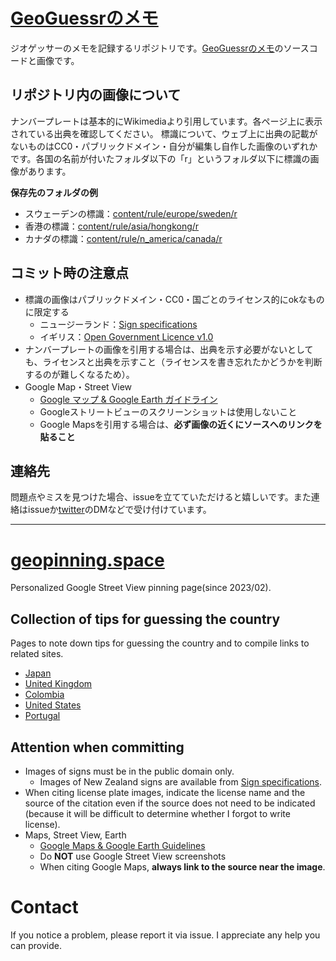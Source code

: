 
# [GeoGuessrのメモ](https://geopinning.space/)

ジオゲッサーのメモを記録するリポジトリです。[GeoGuessrのメモ](https://geopinning.space/)のソースコードと画像です。
## リポジトリ内の画像について

ナンバープレートは基本的にWikimediaより引用しています。各ページ上に表示されている出典を確認してください。
標識について、ウェブ上に出典の記載がないものはCC0・パブリックドメイン・自分が編集し自作した画像のいずれかです。各国の名前が付いたフォルダ以下の「r」というフォルダ以下に標識の画像があります。

**保存先のフォルダの例**

- スウェーデンの標識：[content/rule/europe/sweden/r](https://github.com/nanjakorewa/GeoGuessrTips/tree/main/content/rule/europe/sweden/r)
- 香港の標識：[content/rule/asia/hongkong/r](https://github.com/nanjakorewa/GeoGuessrTips/tree/main/content/rule/asia/hongkong/r)
- カナダの標識：[content/rule/n_america/canada/r](https://github.com/nanjakorewa/GeoGuessrTips/tree/main/content/rule/n_america/canada/r)

## コミット時の注意点

- 標識の画像はパブリックドメイン・CC0・国ごとのライセンス的にokなものに限定する
  - ニュージーランド：[Sign specifications](https://www.nzta.govt.nz/resources/traffic-control-devices-manual/sign-specifications/)
  - イギリス：[Open Government Licence v1.0](http://nationalarchives.gov.uk/doc/open-government-licence/version/1/)
- ナンバープレートの画像を引用する場合は、出典を示す必要がないとしても、ライセンスと出典を示すこと（ライセンスを書き忘れたかどうかを判断するのが難しくなるため）。
- Google Map・Street View
  - [Google マップ & Google Earth ガイドライン](https://www.google.com/intl/ja_ALL/permissions/geoguidelines/)
  - Googleストリートビューのスクリーンショットは使用しないこと
  - Google Mapsを引用する場合は、**必ず画像の近くにソースへのリンクを貼ること**

## 連絡先

問題点やミスを見つけた場合、issueを立てていただけると嬉しいです。また連絡はissueか[twitter](https://twitter.com/nanjakorewa)のDMなどで受け付けています。

<hr />

# [geopinning.space](https://geopinning.space/)

Personalized Google Street View pinning page(since 2023/02).


## Collection of tips for guessing the country

Pages to note down tips for guessing the country and to compile links to related sites.

- [Japan](https://geopinning.space/rule/asia/japan/)
- [United Kingdom](https://geopinning.space/rule/europe/united-kingdom/)
- [Colombia](https://geopinning.space/rule/cs_america/colombia/)
- [United States](https://geopinning.space/rule/n_america/usa/)
- [Portugal](https://geopinning.space/rule/europe/portugal/)


## Attention when committing

- Images of signs must be in the public domain only.
  - Images of New Zealand signs are available from [Sign specifications](https://www.nzta.govt.nz/resources/traffic-control-devices-manual/sign-specifications/).
- When citing license plate images, indicate the license name and the source of the citation even if the source does not need to be indicated (because it will be difficult to determine whether I forgot to write license).
- Maps, Street View, Earth
  - [Google Maps & Google Earth Guidelines](https://www.google.com/intl/ja_ALL/permissions/geoguidelines/)
  - Do **NOT** use Google Street View screenshots
  - When citing Google Maps, **always link to the source near the image**.

# Contact

If you notice a problem, please report it via issue. I appreciate any help you can provide.
